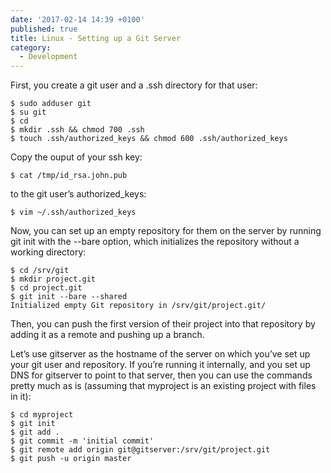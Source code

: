 ```yaml
---
date: '2017-02-14 14:39 +0100'
published: true
title: Linux - Setting up a Git Server
category:
  - Development
---
```

First, you create a git user and a .ssh directory for that user:
 
```
$ sudo adduser git
$ su git
$ cd
$ mkdir .ssh && chmod 700 .ssh
$ touch .ssh/authorized_keys && chmod 600 .ssh/authorized_keys
```

Copy the ouput of your ssh key:

```
$ cat /tmp/id_rsa.john.pub
```

to the git user’s authorized_keys:

```
$ vim ~/.ssh/authorized_keys
```

Now, you can set up an empty repository for them on the server by running git init with the --bare option, which initializes the repository without a working directory:

```
$ cd /srv/git
$ mkdir project.git
$ cd project.git
$ git init --bare --shared
Initialized empty Git repository in /srv/git/project.git/
```

Then, you can push the first version of their project into that repository by adding it as a remote and pushing up a branch.  

Let’s use gitserver as the hostname of the server on which you’ve set up your git user and repository. If you’re running it internally, and you set up DNS for gitserver to point to that server, then you can use the commands pretty much as is (assuming that myproject is an existing project with files in it):

```
$ cd myproject
$ git init
$ git add .
$ git commit -m 'initial commit'
$ git remote add origin git@gitserver:/srv/git/project.git
$ git push -u origin master
```
